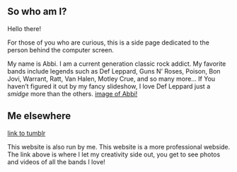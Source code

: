 ## So who am I? 

Hello there! 

For those of you who are curious, this is a side page dedicated to the person behind the computer screen.

My name is Abbi.  I am a current generation classic rock addict.  My favorite bands include legends such as Def Leppard, Guns N’ Roses, Poison, Bon Jovi, Warrant, Ratt, Van Halen, Motley Crue, and so many more… If You haven’t figured it out by my fancy slideshow, I love Def Leppard just a *smidge* more than the others.
[image of Abbi!](tumblr_inline_o9xah6Cf5V1tdruz4_500.jpg)
## Me elsewhere

[link to tumblr](http://rocknrollinmyveins.tumblr.com)

This website is also run by me. This website is a more professional webside. The link above is where I let my creativity side out, you get to see photos and videos of all the bands I love!
